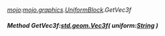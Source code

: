 _[mojo](../../modules/mojo/mojo-module.md):[mojo.graphics](../../modules/mojo/mojo-graphics.md).[UniformBlock](../../modules/mojo/mojo-graphics-uniformblock.md).GetVec3f_
##### Method GetVec3f:[std.geom.Vec3f](../../modules/std/std-geom-vec3f.md)( uniform:[String](../../modules/wonkey/wonkey-types-string.md) )
